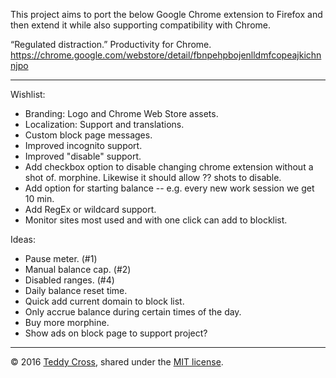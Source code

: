 This project aims to port the below Google Chrome extension to Firefox and then extend it while also supporting compatibility with Chrome.


“Regulated distraction.” Productivity for Chrome. https://chrome.google.com/webstore/detail/fbnpehpbojenlldmfcopeajkichnnjpo

---

Wishlist:

* Branding: Logo and Chrome Web Store assets.
* Localization: Support and translations.
* Custom block page messages.
* Improved incognito support.
* Improved "disable" support.
* Add checkbox option to disable changing chrome extension without a shot of.
  morphine. Likewise it should allow ?? shots to disable.
* Add option for starting balance -- e.g. every new work session we get 10 min.
* Add RegEx or wildcard support.
* Monitor sites most used and with one click can add to blocklist.


Ideas:

* Pause meter. (#1)
* Manual balance cap. (#2)
* Disabled ranges. (#4)
* Daily balance reset time.
* Quick add current domain to block list.
* Only accrue balance during certain times of the day.
* Buy more morphine.
* Show ads on block page to support project?

---

© 2016 [Teddy Cross](https://teddy.io), shared under the [MIT license](https://opensource.org/licenses/MIT).

